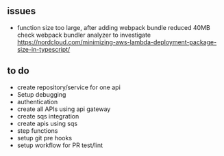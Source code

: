 ## issues

- function size too large, after adding webpack bundle reduced 40MB
  check webpack bundler analyzer to investigate
  https://nordcloud.com/minimizing-aws-lambda-deployment-package-size-in-typescript/

## to do

- create repository/service for one api
- Setup debugging
- authentication
- create all APIs using api gateway
- create sqs integration
- create apis using sqs
- step functions
- setup git pre hooks
- setup workflow for PR test/lint

